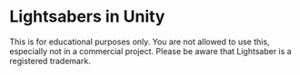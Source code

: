 # Lightsabers in Unity

This is for educational purposes only. You are not allowed to use this, especially not in a commercial project. Please be aware that Lightsaber is a registered trademark. 
